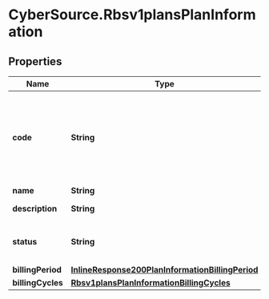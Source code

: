 # CyberSource.Rbsv1plansPlanInformation

## Properties
Name | Type | Description | Notes
------------ | ------------- | ------------- | -------------
**code** | **String** | Plan code is an optional field, If not provided system generates and assign one  | [optional] 
**name** | **String** | Plan name  | 
**description** | **String** | Plan description  | [optional] 
**status** | **String** | Plan Status:  - &#x60;DRAFT&#x60;  - &#x60;ACTIVE&#x60; (default)  | [optional] 
**billingPeriod** | [**InlineResponse200PlanInformationBillingPeriod**](InlineResponse200PlanInformationBillingPeriod.md) |  | 
**billingCycles** | [**Rbsv1plansPlanInformationBillingCycles**](Rbsv1plansPlanInformationBillingCycles.md) |  | [optional] 


